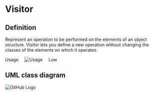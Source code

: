 # Visitor

## Definition

Represent an operation to be performed on the elements of an object structure. Visitor lets you define a new operation without changing the classes of the elements on which it operates.

Usage     ![Usage](../../../docs/Pictures/Usage1.png)     Low

## UML class diagram

![GitHub Logo](../../../docs/Pictures/DesignPatterns/visitor.gif)
